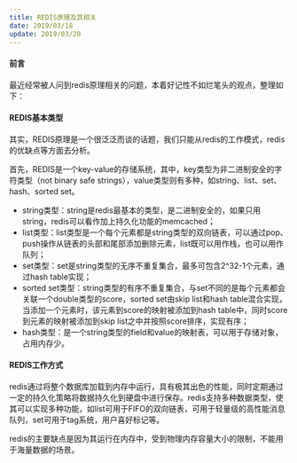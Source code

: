```yaml
---
title: REDIS原理及其相关
date: 2019/03/18
update: 2019/03/20
---
```


#### 前言

最近经常被人问到redis原理相关的问题，本着好记性不如烂笔头的观点，整理如下：

#### REDIS基本类型

其实，REDIS原理是一个很泛泛而谈的话题，我们只能从redis的工作模式，redis的优缺点等方面去分析。

首先，REDIS是一个key-value的存储系统，其中，key类型为非二进制安全的字符类型（not binary safe strings），value类型则有多种，如string、list、set、hash、sorted set。

- string类型：string是redis最基本的类型，是二进制安全的，如果只用string，redis可以看作加上持久化功能的memcached；
- list类型：list类型是一个每个元素都是string类型的双向链表，可以通过pop、push操作从链表的头部和尾部添加删除元素，list既可以用作栈，也可以用作队列；
- set类型：set是string类型的无序不重复集合，最多可包含2^32-1个元素，通过hash table实现；
- sorted set类型：string类型的有序不重复集合，与set不同的是每个元素都会关联一个double类型的score，sorted set由skip list和hash table混合实现，当添加一个元素时，该元素到score的映射被添加到hash table中，同时score到元素的映射被添加到skip list之中并按照score排序，实现有序；
- hash类型：是一个string类型的field和value的映射表，可以用于存储对象，占用内存少。

#### REDIS工作方式

redis通过将整个数据库加载到内存中运行，具有极其出色的性能，同时定期通过一定的持久化策略将数据持久化到硬盘中进行保存。redis支持多种数据类型，使其可以实现多种功能，如list可用于FIFO的双向链表，可用于轻量级的高性能消息队列，set可用于tag系统，用户喜好标记等。

redis的主要缺点是因为其运行在内存中，受到物理内存容量大小的限制，不能用于海量数据的场景。





